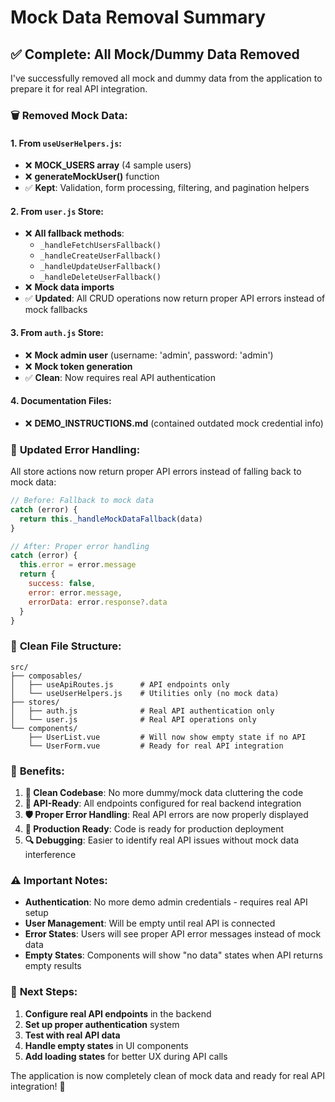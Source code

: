 # Mock Data Removal Summary

## ✅ **Complete: All Mock/Dummy Data Removed**

I've successfully removed all mock and dummy data from the application to prepare it for real API integration.

### 🗑️ **Removed Mock Data:**

#### 1. **From `useUserHelpers.js`:**
- ❌ **MOCK_USERS array** (4 sample users)
- ❌ **generateMockUser()** function
- ✅ **Kept**: Validation, form processing, filtering, and pagination helpers

#### 2. **From `user.js` Store:**
- ❌ **All fallback methods**:
  - `_handleFetchUsersFallback()`
  - `_handleCreateUserFallback()`
  - `_handleUpdateUserFallback()`
  - `_handleDeleteUserFallback()`
- ❌ **Mock data imports**
- ✅ **Updated**: All CRUD operations now return proper API errors instead of mock fallbacks

#### 3. **From `auth.js` Store:**
- ❌ **Mock admin user** (username: 'admin', password: 'admin')
- ❌ **Mock token generation**
- ✅ **Clean**: Now requires real API authentication

#### 4. **Documentation Files:**
- ❌ **DEMO_INSTRUCTIONS.md** (contained outdated mock credential info)

### 🔧 **Updated Error Handling:**

All store actions now return proper API errors instead of falling back to mock data:

```javascript
// Before: Fallback to mock data
catch (error) {
  return this._handleMockDataFallback(data)
}

// After: Proper error handling
catch (error) {
  this.error = error.message
  return {
    success: false,
    error: error.message,
    errorData: error.response?.data
  }
}
```

### 📁 **Clean File Structure:**

```
src/
├── composables/
│   ├── useApiRoutes.js      # API endpoints only
│   └── useUserHelpers.js    # Utilities only (no mock data)
├── stores/
│   ├── auth.js              # Real API authentication only
│   └── user.js              # Real API operations only
└── components/
    ├── UserList.vue         # Will now show empty state if no API
    └── UserForm.vue         # Ready for real API integration
```

### 🎯 **Benefits:**

1. **🧹 Clean Codebase**: No more dummy/mock data cluttering the code
2. **🔗 API-Ready**: All endpoints configured for real backend integration
3. **🛡️ Proper Error Handling**: Real API errors are now properly displayed
4. **📝 Production Ready**: Code is ready for production deployment
5. **🔍 Debugging**: Easier to identify real API issues without mock data interference

### ⚠️ **Important Notes:**

- **Authentication**: No more demo admin credentials - requires real API setup
- **User Management**: Will be empty until real API is connected
- **Error States**: Users will see proper API error messages instead of mock data
- **Empty States**: Components will show "no data" states when API returns empty results

### 🚀 **Next Steps:**

1. **Configure real API endpoints** in the backend
2. **Set up proper authentication** system
3. **Test with real API data**
4. **Handle empty states** in UI components
5. **Add loading states** for better UX during API calls

The application is now completely clean of mock data and ready for real API integration! 🎉